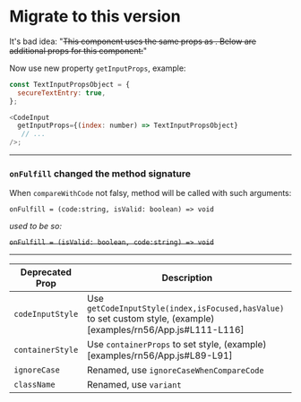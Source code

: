 # Migrate to this version

It's bad idea:
"~~This component uses the same props as . Below are additional props for this component:~~"

Now use new property `getInputProps`, example:

```js
const TextInputPropsObject = {
  secureTextEntry: true,
};

<CodeInput 
  getInputProps={(index: number) => TextInputPropsObject}
   // ...
/>;
```

---

### `onFulfill` changed the method signature

When `compareWithCode` not falsy, method will be called with such arguments:

`onFulfill = (code:string, isValid: boolean) => void`

_used to be so:_

~~`onFulfill = (isValid: boolean, code:string) => void`~~

---

| Deprecated Prop  | Description                                                                                                      |
| ---------------- | ---------------------------------------------------------------------------------------------------------------- |
| `codeInputStyle` | Use `getCodeInputStyle(index,isFocused,hasValue)` to set custom style, (example)[examples/rn56/App.js#L111-L116] |
| `containerStyle` | Use `containerProps` to set style, (example)[examples/rn56/App.js#L89-L91]                                       |
| `ignoreCase`     | Renamed, use `ignoreCaseWhenCompareCode`                                                                             |
| `className`      | Renamed, use `variant`                                                                                           |
